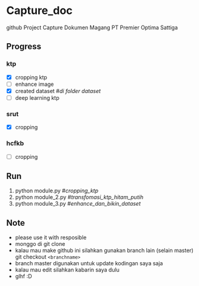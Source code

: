 # Capture_doc
github Project Capture Dokumen Magang PT Premier Optima Sattiga

## Progress
### ktp
- [x] cropping ktp
- [ ] enhance image
- [x] created dataset #*di folder dataset*
- [ ] deep learning ktp
### srut
- [x] cropping
### hcfkb
- [ ] cropping

## Run 
1. python module.py #*cropping_ktp*
2. python module_2.py #*transfomasi_ktp_hitam_putih*
3. python module_3.py #*enhance_dan_bikin_dataset*

## Note 
- please use it with resposible
- monggo di git clone
- kalau mau make github ini silahkan gunakan branch lain (selain master) git checkout `<branchname>`
- branch master digunakan untuk update kodingan saya saja 
- kalau mau edit silahkan kabarin saya dulu 
- glhf :D
